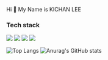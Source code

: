 Hi 👋 My Name is KICHAN LEE

### Tech stack
<p>
  <img src="https://img.shields.io/badge/HTML-E34F26?style=flat-square&logo=HTML5&logoColor=white"/>
  <img src="https://img.shields.io/badge/CSS-1572B6?style=flat-square&logo=CSS3&logoColor=white"/>
  <img src="https://img.shields.io/badge/JavaScript-F7DF1E?style=flat-square&logo=JavaScript&logoColor=000080"/>
  <img src="https://img.shields.io/badge/Node.Js#339933?style=flat-square&logo=Node.Js&logoColor=white"/>
</p>

![Top Langs](https://github-readme-stats.vercel.app/api/top-langs/?username=LEEKICHAN0102&layout=compact&theme=dark)
![Anurag's GitHub stats](https://github-readme-stats.vercel.app/api?username=LEEKICHAN0102&show_icons=true&theme=city_lights)
